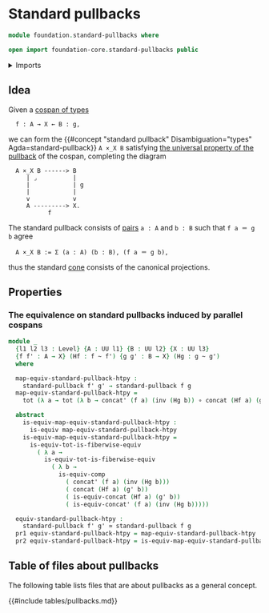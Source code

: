 # Standard pullbacks

```agda
module foundation.standard-pullbacks where

open import foundation-core.standard-pullbacks public
```

<details><summary>Imports</summary>

```agda
open import foundation.action-on-identifications-functions
open import foundation.cones-over-cospan-diagrams
open import foundation.coproduct-types
open import foundation.dependent-pair-types
open import foundation.equality-coproduct-types
open import foundation.function-extensionality
open import foundation.functoriality-coproduct-types
open import foundation.functoriality-function-types
open import foundation.identity-types
open import foundation.universe-levels
open import foundation.whiskering-homotopies-composition

open import foundation-core.equality-dependent-pair-types
open import foundation-core.equivalences
open import foundation-core.function-types
open import foundation-core.functoriality-dependent-pair-types
open import foundation-core.homotopies
open import foundation-core.postcomposition-functions
open import foundation-core.retractions
open import foundation-core.sections
```

</details>

## Idea

Given a [cospan of types](foundation.cospans.md)

```text
  f : A → X ← B : g,
```

we can form the
{{#concept "standard pullback" Disambiguation="types" Agda=standard-pullback}}
`A ×_X B` satisfying
[the universal property of the pullback](foundation-core.universal-property-pullbacks.md)
of the cospan, completing the diagram

```text
  A ×_X B ------> B
     | ⌟          |
     |            | g
     |            |
     v            v
     A ---------> X.
           f
```

The standard pullback consists of [pairs](foundation.dependent-pair-types.md)
`a : A` and `b : B` such that `f a ＝ g b` agree

```text
  A ×_X B := Σ (a : A) (b : B), (f a ＝ g b),
```

thus the standard [cone](foundation.cones-over-cospan-diagrams.md) consists of
the canonical projections.

## Properties

### The equivalence on standard pullbacks induced by parallel cospans

```agda
module _
  {l1 l2 l3 : Level} {A : UU l1} {B : UU l2} {X : UU l3}
  {f f' : A → X} (Hf : f ~ f') {g g' : B → X} (Hg : g ~ g')
  where

  map-equiv-standard-pullback-htpy :
    standard-pullback f' g' → standard-pullback f g
  map-equiv-standard-pullback-htpy =
    tot (λ a → tot (λ b → concat' (f a) (inv (Hg b)) ∘ concat (Hf a) (g' b)))

  abstract
    is-equiv-map-equiv-standard-pullback-htpy :
      is-equiv map-equiv-standard-pullback-htpy
    is-equiv-map-equiv-standard-pullback-htpy =
      is-equiv-tot-is-fiberwise-equiv
        ( λ a →
          is-equiv-tot-is-fiberwise-equiv
            ( λ b →
              is-equiv-comp
                ( concat' (f a) (inv (Hg b)))
                ( concat (Hf a) (g' b))
                ( is-equiv-concat (Hf a) (g' b))
                ( is-equiv-concat' (f a) (inv (Hg b)))))

  equiv-standard-pullback-htpy :
    standard-pullback f' g' ≃ standard-pullback f g
  pr1 equiv-standard-pullback-htpy = map-equiv-standard-pullback-htpy
  pr2 equiv-standard-pullback-htpy = is-equiv-map-equiv-standard-pullback-htpy
```

## Table of files about pullbacks

The following table lists files that are about pullbacks as a general concept.

{{#include tables/pullbacks.md}}
